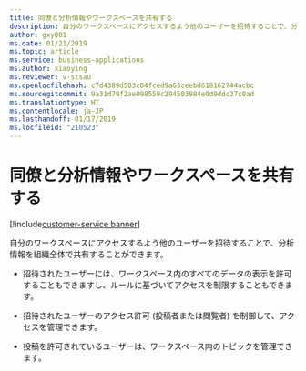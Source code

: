 ```yaml
---
title: 同僚と分析情報やワークスペースを共有する
description: 自分のワークスペースにアクセスするよう他のユーザーを招待することで、分析情報を組織全体で共有することができます。
author: gxy001
ms.date: 01/21/2019
ms.topic: article
ms.service: business-applications
ms.author: xiaoying
ms.reviewer: v-stsau
ms.openlocfilehash: c7d4389d503c04fced9a63ceebd618162744acbc
ms.sourcegitcommit: 9a31d79f2ae098559c294503984e0d9ddc37c0ad
ms.translationtype: HT
ms.contentlocale: ja-JP
ms.lasthandoff: 01/17/2019
ms.locfileid: "210523"
---
```

# <a name="share-insights-and-workspaces-with-co-workers"></a>同僚と分析情報やワークスペースを共有する
[!include[customer-service banner](../../../includes/customer-service.md)]


自分のワークスペースにアクセスするよう他のユーザーを招待することで、分析情報を組織全体で共有することができます。

- 招待されたユーザーには、ワークスペース内のすべてのデータの表示を許可することもできますし、ルールに基づいてアクセスを制限することもできます。

- 招待されたユーザーのアクセス許可 (投稿者または閲覧者) を制御して、アクセスを管理できます。

- 投稿を許可されているユーザーは、ワークスペース内のトピックを管理できます。
